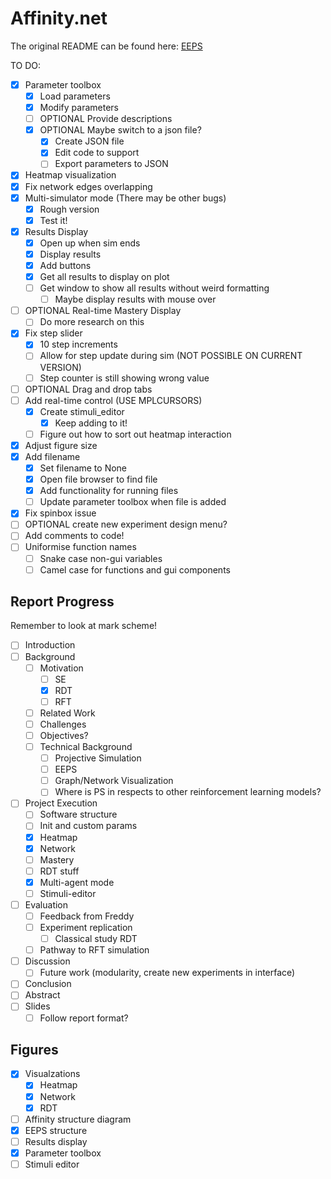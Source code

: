 # Affinity.net

The original README can be found here: [EEPS](https://github.com/Asieh-A-Mofrad/Enhanced-Equivalence-Projective-Simulation)

TO DO:

- [x] Parameter toolbox
  - [x] Load parameters
  - [x] Modify parameters
  - [ ] OPTIONAL Provide descriptions
  - [x] OPTIONAL Maybe switch to a json file?
    - [x] Create JSON file
    - [x] Edit code to support
    - [ ] Export parameters to JSON
- [x] Heatmap visualization
- [x] Fix network edges overlapping
- [x] Multi-simulator mode (There may be other bugs)
  - [x] Rough version
  - [x] Test it!
- [x] Results Display
  - [x] Open up when sim ends
  - [x] Display results
  - [x] Add buttons
  - [x] Get all results to display on plot
  - [ ] Get window to show all results without weird formatting
    - [ ] Maybe display results with mouse over
- [ ] OPTIONAL Real-time Mastery Display
  - [ ] Do more research on this
- [x] Fix step slider
  - [x] 10 step increments
  - [ ] Allow for step update during sim (NOT POSSIBLE ON CURRENT VERSION)
  - [ ] Step counter is still showing wrong value
- [ ] OPTIONAL Drag and drop tabs
- [ ] Add real-time control (USE MPLCURSORS)
  - [x] Create stimuli_editor
    - [x] Keep adding to it!
  - [ ] Figure out how to sort out heatmap interaction
- [x] Adjust figure size
- [x] Add filename
  - [x] Set filename to None
  - [x] Open file browser to find file
  - [x] Add functionality for running files
  - [ ] Update parameter toolbox when file is added
- [x] Fix spinbox issue
- [ ] OPTIONAL create new experiment design menu?
- [ ] Add comments to code!
- [ ] Uniformise function names
  - [ ] Snake case non-gui variables
  - [ ] Camel case for functions and gui components

## Report Progress

Remember to look at mark scheme!

- [ ] Introduction
- [ ] Background
  - [ ] Motivation
    - [ ] SE
    - [x] RDT
    - [ ] RFT
  - [ ] Related Work
  - [ ] Challenges
  - [ ] Objectives?
  - [ ] Technical Background
    - [ ] Projective Simulation
    - [ ] EEPS
    - [ ] Graph/Network Visualization
    - [ ] Where is PS in respects to other reinforcement learning models?
- [ ] Project Execution
  - [ ] Software structure
  - [ ] Init and custom params
  - [x] Heatmap
  - [x] Network
  - [ ] Mastery
  - [ ] RDT stuff
  - [x] Multi-agent mode
  - [ ] Stimuli-editor
- [ ] Evaluation
  - [ ] Feedback from Freddy
  - [ ] Experiment replication
    - [ ] Classical study RDT
  - [ ] Pathway to RFT simulation
- [ ] Discussion
  - [ ] Future work (modularity, create new experiments in interface)
- [ ] Conclusion
- [ ] Abstract
- [ ] Slides
  - [ ] Follow report format?

## Figures

- [x] Visualzations
  - [x] Heatmap
  - [x] Network
  - [x] RDT
- [ ] Affinity structure diagram
- [x] EEPS structure
- [ ] Results display
- [x] Parameter toolbox
- [ ] Stimuli editor
